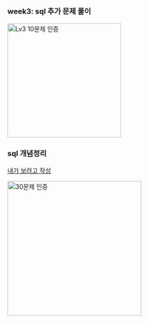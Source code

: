 ### week3: sql 추가 문제 풀이 <br>
<img width="256" alt="Lv3 10문제 인증" src="https://github.com/user-attachments/assets/2f59055d-1a4b-4d55-9e2e-2f5d7f483f03">

### sql 개념정리 <br>
[내가 보려고 작성](https://velog.io/@nawkwoo/SQL-%EA%B8%B0%EB%B3%B8%EB%AC%B8%EB%B2%95%EC%A0%95%EB%A6%AC)

<img width="302" alt="30문제 인증" src="https://github.com/user-attachments/assets/a2bf82f6-112a-450f-b1b9-ed9b07cb3323">
